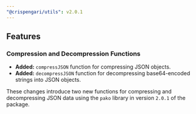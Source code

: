 ```yaml
---
"@crispengari/utils": v2.0.1
---
```


## Features

### Compression and Decompression Functions

- **Added:** `compressJSON` function for compressing JSON objects.
- **Added:** `decompressJSON` function for decompressing base64-encoded strings into JSON objects.

These changes introduce two new functions for compressing and decompressing JSON data using the `pako` library in version `2.0.1` of the package.
